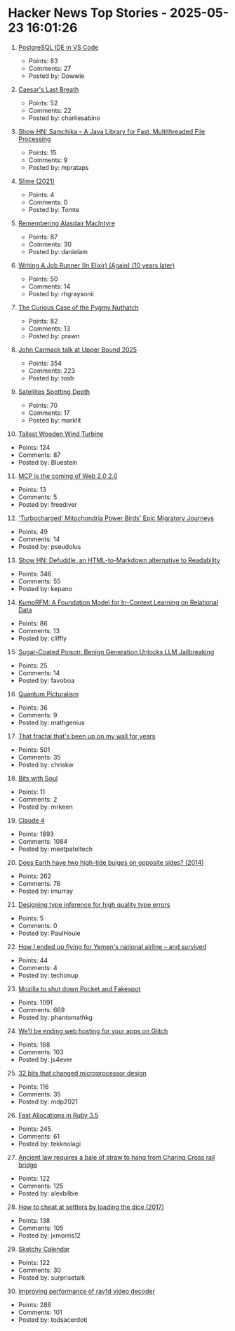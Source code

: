 # Hacker News Top Stories - 2025-05-23 16:01:26

1. [PostgreSQL IDE in VS Code](https://techcommunity.microsoft.com/blog/adforpostgresql/announcing-a-new-ide-for-postgresql-in-vs-code-from-microsoft/4414648)
   - Points: 83
   - Comments: 27
   - Posted by: Dowwie

2. [Caesar's Last Breath](https://charliesabino.com/caesars-last-breath/)
   - Points: 52
   - Comments: 22
   - Posted by: charliesabino

3. [Show HN: Samchika – A Java Library for Fast, Multithreaded File Processing](https://github.com/MayankPratap/Samchika)
   - Points: 15
   - Comments: 9
   - Posted by: mprataps

4. [Slime (2021)](https://granta.com/slime/)
   - Points: 4
   - Comments: 0
   - Posted by: Tomte

5. [Remembering Alasdair MacIntyre](https://www.wordonfire.org/articles/remembering-alasdair-macintyre-1929-2025/)
   - Points: 87
   - Comments: 30
   - Posted by: danielam

6. [Writing A Job Runner (In Elixir) (Again) (10 years later)](https://github.com/notactuallytreyanastasio/genstage_tutorial_2025/blob/main/README.md)
   - Points: 50
   - Comments: 14
   - Posted by: rhgraysonii

7. [The Curious Case of the Pygmy Nuthatch](https://slate.com/culture/2025/05/birds-movies-charlies-angels-2000-pygmy-nuthatch.html)
   - Points: 82
   - Comments: 13
   - Posted by: prawn

8. [John Carmack talk at Upper Bound 2025](https://twitter.com/ID_AA_Carmack/status/1925710474366034326)
   - Points: 354
   - Comments: 223
   - Posted by: tosh

9. [Satellites Spotting Depth](https://tech.marksblogg.com/depth-anything-v2-maxar-ai-detection.html)
   - Points: 70
   - Comments: 17
   - Posted by: marklit

10. [Tallest Wooden Wind Turbine](https://modvion.com/)
   - Points: 124
   - Comments: 87
   - Posted by: Bluestein

11. [MCP is the coming of Web 2.0 2.0](https://www.anildash.com//2025/05/20/mcp-web20-20/)
   - Points: 13
   - Comments: 5
   - Posted by: freediver

12. ['Turbocharged' Mitochondria Power Birds' Epic Migratory Journeys](https://www.quantamagazine.org/turbocharged-mitochondria-power-birds-epic-migratory-journeys-20250519/)
   - Points: 49
   - Comments: 14
   - Posted by: pseudolus

13. [Show HN: Defuddle, an HTML-to-Markdown alternative to Readability](https://github.com/kepano/defuddle)
   - Points: 346
   - Comments: 55
   - Posted by: kepano

14. [KumoRFM: A Foundation Model for In-Context Learning on Relational Data](https://kumo.ai/company/news/kumo-relational-foundation-model/)
   - Points: 86
   - Comments: 13
   - Posted by: cliffly

15. [Sugar-Coated Poison: Benign Generation Unlocks LLM Jailbreaking](https://arxiv.org/abs/2504.05652)
   - Points: 25
   - Comments: 14
   - Posted by: favoboa

16. [Quantum Picturalism](https://quantuminpictures.org/)
   - Points: 36
   - Comments: 9
   - Posted by: mathgenius

17. [That fractal that's been up on my wall for years](https://chriskw.xyz/2025/05/21/Fractal/)
   - Points: 501
   - Comments: 35
   - Posted by: chriskw

18. [Bits with Soul](https://www.darwin.cam.ac.uk/lectures/entry/bits-with-soul/)
   - Points: 11
   - Comments: 2
   - Posted by: mrkeen

19. [Claude 4](https://www.anthropic.com/news/claude-4)
   - Points: 1893
   - Comments: 1084
   - Posted by: meetpateltech

20. [Does Earth have two high-tide bulges on opposite sides? (2014)](http://physics.stackexchange.com/questions/121830/does-earth-really-have-two-high-tide-bulges-on-opposite-sides)
   - Points: 262
   - Comments: 76
   - Posted by: imurray

21. [Designing type inference for high quality type errors](https://blog.polybdenum.com/2025/02/14/designing-type-inference-for-high-quality-type-errors.html)
   - Points: 5
   - Comments: 0
   - Posted by: PaulHoule

22. [How I ended up flying for Yemen's national airline – and survived](https://www.pprune.org/terms-endearment/653181-yemenia-expat-contract-full-info.html)
   - Points: 44
   - Comments: 4
   - Posted by: techonup

23. [Mozilla to shut down Pocket and Fakespot](https://support.mozilla.org/en-US/kb/future-of-pocket)
   - Points: 1091
   - Comments: 669
   - Posted by: phantomathkg

24. [We’ll be ending web hosting for your apps on Glitch](https://blog.glitch.com/post/changes-are-coming-to-glitch/)
   - Points: 168
   - Comments: 103
   - Posted by: js4ever

25. [32 bits that changed microprocessor design](https://spectrum.ieee.org/bellmac-32-ieee-milestone)
   - Points: 116
   - Comments: 35
   - Posted by: mdp2021

26. [Fast Allocations in Ruby 3.5](https://railsatscale.com/2025-05-21-fast-allocations-in-ruby-3-5/)
   - Points: 245
   - Comments: 61
   - Posted by: tekknolagi

27. [Ancient law requires a bale of straw to hang from Charing Cross rail bridge](https://www.ianvisits.co.uk/articles/ancient-law-requires-a-bale-of-hay-to-hang-from-charing-cross-rail-bridge-81318/)
   - Points: 122
   - Comments: 125
   - Posted by: alexbilbie

28. [How to cheat at settlers by loading the dice (2017)](https://izbicki.me/blog/how-to-cheat-at-settlers-of-catan-by-loading-the-dice-and-prove-it-with-p-values.html)
   - Points: 138
   - Comments: 105
   - Posted by: jxmorris12

29. [Sketchy Calendar](https://www.inkandswitch.com/ink/notes/sketchy-calendar/)
   - Points: 122
   - Comments: 30
   - Posted by: surprisetalk

30. [Improving performance of rav1d video decoder](https://ohadravid.github.io/posts/2025-05-rav1d-faster/)
   - Points: 286
   - Comments: 101
   - Posted by: todsacerdoti


